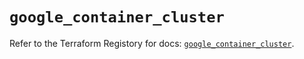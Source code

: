 # `google_container_cluster`

Refer to the Terraform Registory for docs: [`google_container_cluster`](https://registry.terraform.io/providers/hashicorp/google-beta/4.74.0/docs/resources/google_container_cluster).
